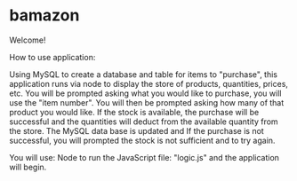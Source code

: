 # bamazon

Welcome!

How to use application:

Using MySQL to create a database and table for items to "purchase",
this application runs via node to display the store of products, quantities, prices,
etc. You will be prompted asking what you would like to purchase, you will use the "item number".
You will then be prompted asking how many of that product you would like. If the stock is available,
the purchase will be successful and the quantities will deduct from the available quantity from the store. The MySQL
data base is updated and If the purchase is not successful, you will prompted the stock is not sufficient and to try again.

You will use: Node to run the JavaScript file: "logic.js" and the application will begin.
